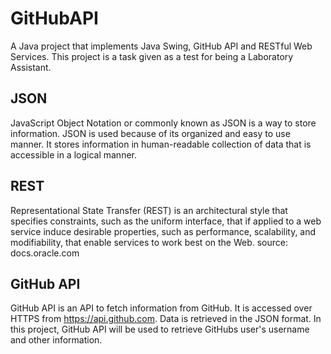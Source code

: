 # GitHubAPI
A Java project that implements Java Swing, GitHub API and RESTful Web Services. This project is a task given as a test for being a Laboratory Assistant.


## JSON
JavaScript Object Notation or commonly known as JSON is a way to store information. JSON is used because of its organized and easy to use manner. It stores information in human-readable collection of data that is accessible in a logical manner.

## REST
Representational State Transfer (REST) is an architectural style that specifies constraints, such as the uniform interface, that if applied to a web service induce desirable properties, such as performance, scalability, and modifiability, that enable services to work best on the Web.
source: docs.oracle.com

## GitHub API
GitHub API is an API to fetch information from GitHub. It is accessed over HTTPS from https://api.github.com. Data is retrieved in the JSON format. In this project, GitHub API will be used to retrieve GitHubs user's username and other information.
